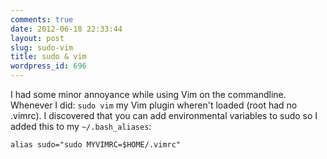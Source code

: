 ```yaml
---
comments: true
date: 2012-06-18 22:33:44
layout: post
slug: sudo-vim
title: sudo & vim
wordpress_id: 696
---
```


I had some minor annoyance while using Vim on the commandline. Whenever I did: `sudo vim` my Vim plugin wheren't loaded (root had no .vimrc). I discovered that you can add environmental variables to sudo so I added this to my `~/.bash_aliases`:

```
alias sudo="sudo MYVIMRC=$HOME/.vimrc"
```
